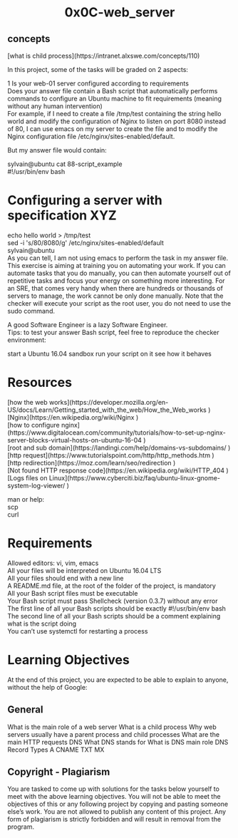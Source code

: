 <center><h1>0x0C-web_server</h1></center>
<h2>concepts</h2>
[what is child process](https://intranet.alxswe.com/concepts/110)
<p>In this project, some of the tasks will be graded on 2 aspects:

1 Is your web-01 server configured according to requirements<br>
Does your answer file contain a Bash script that automatically performs commands to configure an Ubuntu machine to fit requirements (meaning without any human intervention)<br>
For example, if I need to create a file /tmp/test containing the string hello world and modify the configuration of Nginx to listen on port 8080 instead of 80, I can use emacs on my server to create the file and to modify the Nginx configuration file /etc/nginx/sites-enabled/default.

But my answer file would contain:

sylvain@ubuntu cat 88-script_example<br>
#!/usr/bin/env bash<br>
# Configuring a server with specification XYZ<br>
echo hello world > /tmp/test<br>
sed -i 's/80/8080/g' /etc/nginx/sites-enabled/default<br>
sylvain@ubuntu<br>
As you can tell, I am not using emacs to perform the task in my answer file. This exercise is aiming at training you on automating your work. If you can automate tasks that you do manually, you can then automate yourself out of repetitive tasks and focus your energy on something more interesting. For an SRE, that comes very handy when there are hundreds or thousands of servers to manage, the work cannot be only done manually. Note that the checker will execute your script as the root user, you do not need to use the sudo command.

A good Software Engineer is a lazy Software Engineer.<br>
Tips: to test your answer Bash script, feel free to reproduce the checker environment:

start a Ubuntu 16.04 sandbox
run your script on it
see how it behaves
</p>
<h1> Resources</h1>
[how the web works](https://developer.mozilla.org/en-US/docs/Learn/Getting_started_with_the_web/How_the_Web_works )<br>
[Nginx](https://en.wikipedia.org/wiki/Nginx )<br>
[how to configure nginx](https://www.digitalocean.com/community/tutorials/how-to-set-up-nginx-server-blocks-virtual-hosts-on-ubuntu-16-04 )<br>
[root and sub domain](https://landingi.com/help/domains-vs-subdomains/ )<br>
[http request](https://www.tutorialspoint.com/http/http_methods.htm )<br>
[http redirection](https://moz.com/learn/seo/redirection )<br>
[Not found HTTP response code](https://en.wikipedia.org/wiki/HTTP_404 )<br>
[Logs files on Linux](https://www.cyberciti.biz/faq/ubuntu-linux-gnome-system-log-viewer/ )<br>
<p>man or help:<br>
scp<br>
curl<br>
</p>
<h1>Requirements</h1>
Allowed editors: vi, vim, emacs<bR>
All your files will be interpreted on Ubuntu 16.04 LTS<br>
All your files should end with a new line<br>
A README.md file, at the root of the folder of the project, is mandatory<br>
All your Bash script files must be executable<br>
Your Bash script must pass Shellcheck (version 0.3.7) without any error<br>
The first line of all your Bash scripts should be exactly #!/usr/bin/env bash<br>
The second line of all your Bash scripts should be a comment explaining what is the script doing<br>
You can’t use systemctl for restarting a process<br>
<h1>Learning Objectives</h1>
<p>At the end of this project, you are expected to be able to explain to anyone, without the help of Google:

<h2>General</h2>
What is the main role of a web server
What is a child process
Why web servers usually have a parent process and child processes
What are the main HTTP requests
DNS
What DNS stands for
What is DNS main role
DNS Record Types
A
CNAME
TXT
MX
<h2>Copyright - Plagiarism</h2>
You are tasked to come up with solutions for the tasks below yourself to meet with the above learning objectives.
You will not be able to meet the objectives of this or any following project by copying and pasting someone else’s work.
You are not allowed to publish any content of this project.
Any form of plagiarism is strictly forbidden and will result in removal from the program.
</p>

